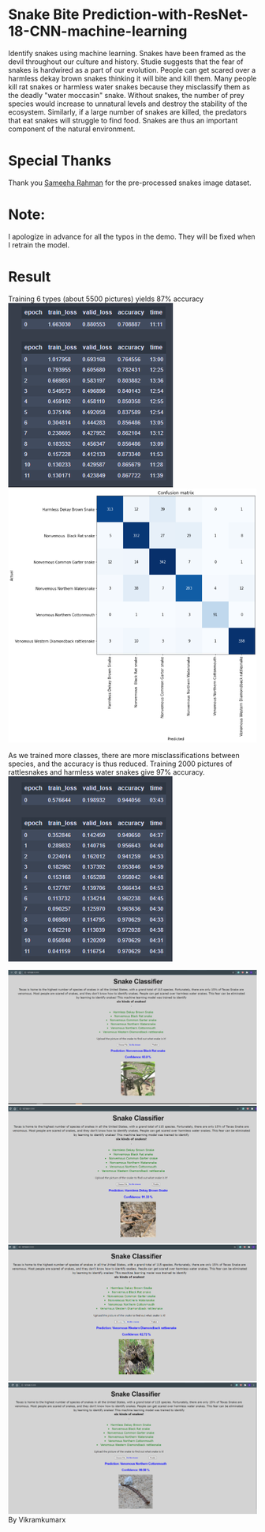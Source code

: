 # Snake Bite Prediction-with-ResNet-18-CNN-machine-learning
Identify snakes using machine learning. Snakes have been framed as the devil throughout our culture and history. Studie suggests that the fear of snakes is hardwired as a part of our evolution. People can get scared over a harmless dekay brown snakes thinking it will bite and kill them. Many people kill rat snakes or harmless water snakes because they misclassify them as the deadly "water moccasin" snake.  Without snakes, the number of prey species would increase to unnatural levels and destroy the stability of the ecosystem. Similarly, if a large number of snakes are killed, the predators that eat snakes will struggle to find food. Snakes are thus an important component of the natural environment. 
# Special Thanks 

Thank you [Sameeha Rahman](https://www.kaggle.com/sameeharahman/preprocessed-snake-images) for the pre-processed snakes image dataset.

# Note:
I apologize in advance for all the typos in the demo. They will be fixed when I retrain the model. 
# Result
Training 6 types (about 5500 pictures) yields 87% accuracy
![Accuracy](https://github.com/Vikramkumarx/snake-bite-prediction/blob/main/accuracy%20log.PNG)
![Confustion matrix](https://github.com/Vikramkumarx/snake-bite-prediction/blob/main/confusion%20matrix.png)

As we trained more classes, there are more misclassifications between species, and the accuracy is thus reduced. 
Training 2000 pictures of rattlesnakes and harmless water snakes give 97% accuracy. 
![Accuracy when there are only two classes ](https://github.com/Vikramkumarx/snake-bite-prediction/blob/main/accuracy%20log%202%20classes.PNG)


![Testing results -black rat snake](https://github.com/Vikramkumarx/snake-bite-prediction/blob/main/Testing%20result%201.PNG)
![Testing result - dekay brown snake ](https://github.com/Vikramkumarx/snake-bite-prediction/blob/main/Testing%20result%202.PNG)
![Testing result - rattle snake ](https://github.com/Vikramkumarx/snake-bite-prediction/blob/main/Testing%20result%203.PNG)
![Testing result - cottonmouth ](https://github.com/Vikramkumarx/snake-bite-prediction/blob/main/Testing%20result%204.PNG)
By Vikramkumarx
